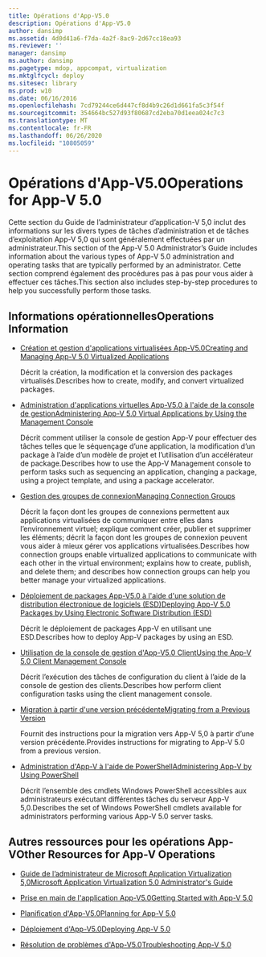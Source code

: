 ```yaml
---
title: Opérations d'App-V5.0
description: Opérations d'App-V5.0
author: dansimp
ms.assetid: 4d0d41a6-f7da-4a2f-8ac9-2d67cc18ea93
ms.reviewer: ''
manager: dansimp
ms.author: dansimp
ms.pagetype: mdop, appcompat, virtualization
ms.mktglfcycl: deploy
ms.sitesec: library
ms.prod: w10
ms.date: 06/16/2016
ms.openlocfilehash: 7cd79244ce6d447cf8d4b9c26d1d661fa5c3f54f
ms.sourcegitcommit: 354664bc527d93f80687cd2eba70d1eea024c7c3
ms.translationtype: MT
ms.contentlocale: fr-FR
ms.lasthandoff: 06/26/2020
ms.locfileid: "10805059"
---
```

# <span data-ttu-id="9222b-103">Opérations d'App-V5.0</span><span class="sxs-lookup"><span data-stu-id="9222b-103">Operations for App-V 5.0</span></span>


<span data-ttu-id="9222b-104">Cette section du Guide de l’administrateur d’application-V 5,0 inclut des informations sur les divers types de tâches d’administration et de tâches d’exploitation App-V 5,0 qui sont généralement effectuées par un administrateur.</span><span class="sxs-lookup"><span data-stu-id="9222b-104">This section of the App-V 5.0 Administrator’s Guide includes information about the various types of App-V 5.0 administration and operating tasks that are typically performed by an administrator.</span></span> <span data-ttu-id="9222b-105">Cette section comprend également des procédures pas à pas pour vous aider à effectuer ces tâches.</span><span class="sxs-lookup"><span data-stu-id="9222b-105">This section also includes step-by-step procedures to help you successfully perform those tasks.</span></span>

## <span data-ttu-id="9222b-106">Informations opérationnelles</span><span class="sxs-lookup"><span data-stu-id="9222b-106">Operations Information</span></span>


-   [<span data-ttu-id="9222b-107">Création et gestion d'applications virtualisées App-V5.0</span><span class="sxs-lookup"><span data-stu-id="9222b-107">Creating and Managing App-V 5.0 Virtualized Applications</span></span>](creating-and-managing-app-v-50-virtualized-applications.md)

    <span data-ttu-id="9222b-108">Décrit la création, la modification et la conversion des packages virtualisés.</span><span class="sxs-lookup"><span data-stu-id="9222b-108">Describes how to create, modify, and convert virtualized packages.</span></span>

-   [<span data-ttu-id="9222b-109">Administration d'applications virtuelles App-V5.0 à l'aide de la console de gestion</span><span class="sxs-lookup"><span data-stu-id="9222b-109">Administering App-V 5.0 Virtual Applications by Using the Management Console</span></span>](administering-app-v-50-virtual-applications-by-using-the-management-console.md)

    <span data-ttu-id="9222b-110">Décrit comment utiliser la console de gestion App-V pour effectuer des tâches telles que le séquençage d’une application, la modification d’un package à l’aide d’un modèle de projet et l’utilisation d’un accélérateur de package.</span><span class="sxs-lookup"><span data-stu-id="9222b-110">Describes how to use the App-V Management console to perform tasks such as sequencing an application, changing a package, using a project template, and using a package accelerator.</span></span>

-   [<span data-ttu-id="9222b-111">Gestion des groupes de connexion</span><span class="sxs-lookup"><span data-stu-id="9222b-111">Managing Connection Groups</span></span>](managing-connection-groups.md)

    <span data-ttu-id="9222b-112">Décrit la façon dont les groupes de connexions permettent aux applications virtualisées de communiquer entre elles dans l’environnement virtuel; explique comment créer, publier et supprimer les éléments; décrit la façon dont les groupes de connexion peuvent vous aider à mieux gérer vos applications virtualisées.</span><span class="sxs-lookup"><span data-stu-id="9222b-112">Describes how connection groups enable virtualized applications to communicate with each other in the virtual environment; explains how to create, publish, and delete them; and describes how connection groups can help you better manage your virtualized applications.</span></span>

-   [<span data-ttu-id="9222b-113">Déploiement de packages App-V5.0 à l'aide d'une solution de distribution électronique de logiciels (ESD)</span><span class="sxs-lookup"><span data-stu-id="9222b-113">Deploying App-V 5.0 Packages by Using Electronic Software Distribution (ESD)</span></span>](deploying-app-v-50-packages-by-using-electronic-software-distribution--esd-.md)

    <span data-ttu-id="9222b-114">Décrit le déploiement de packages App-V en utilisant une ESD.</span><span class="sxs-lookup"><span data-stu-id="9222b-114">Describes how to deploy App-V packages by using an ESD.</span></span>

-   [<span data-ttu-id="9222b-115">Utilisation de la console de gestion d'App-V5.0 Client</span><span class="sxs-lookup"><span data-stu-id="9222b-115">Using the App-V 5.0 Client Management Console</span></span>](using-the-app-v-50-client-management-console.md)

    <span data-ttu-id="9222b-116">Décrit l’exécution des tâches de configuration du client à l’aide de la console de gestion des clients.</span><span class="sxs-lookup"><span data-stu-id="9222b-116">Describes how perform client configuration tasks using the client management console.</span></span>

-   [<span data-ttu-id="9222b-117">Migration à partir d'une version précédente</span><span class="sxs-lookup"><span data-stu-id="9222b-117">Migrating from a Previous Version</span></span>](migrating-from-a-previous-version-app-v-50.md)

    <span data-ttu-id="9222b-118">Fournit des instructions pour la migration vers App-V 5,0 à partir d’une version précédente.</span><span class="sxs-lookup"><span data-stu-id="9222b-118">Provides instructions for migrating to App-V 5.0 from a previous version.</span></span>

-   [<span data-ttu-id="9222b-119">Administration d'App-V à l'aide de PowerShell</span><span class="sxs-lookup"><span data-stu-id="9222b-119">Administering App-V by Using PowerShell</span></span>](administering-app-v-by-using-powershell.md)

    <span data-ttu-id="9222b-120">Décrit l’ensemble des cmdlets Windows PowerShell accessibles aux administrateurs exécutant différentes tâches du serveur App-V 5,0.</span><span class="sxs-lookup"><span data-stu-id="9222b-120">Describes the set of Windows PowerShell cmdlets available for administrators performing various App-V 5.0 server tasks.</span></span>






## <span data-ttu-id="9222b-121">Autres ressources pour les opérations App-V</span><span class="sxs-lookup"><span data-stu-id="9222b-121">Other Resources for App-V Operations</span></span>


-   [<span data-ttu-id="9222b-122">Guide de l’administrateur de Microsoft Application Virtualization 5,0</span><span class="sxs-lookup"><span data-stu-id="9222b-122">Microsoft Application Virtualization 5.0 Administrator's Guide</span></span>](microsoft-application-virtualization-50-administrators-guide.md)

-   [<span data-ttu-id="9222b-123">Prise en main de l'application App-V5.0</span><span class="sxs-lookup"><span data-stu-id="9222b-123">Getting Started with App-V 5.0</span></span>](getting-started-with-app-v-50--rtm.md)

-   [<span data-ttu-id="9222b-124">Planification d'App-V5.0</span><span class="sxs-lookup"><span data-stu-id="9222b-124">Planning for App-V 5.0</span></span>](planning-for-app-v-50-rc.md)

-   [<span data-ttu-id="9222b-125">Déploiement d'App-V5.0</span><span class="sxs-lookup"><span data-stu-id="9222b-125">Deploying App-V 5.0</span></span>](deploying-app-v-50.md)

-   [<span data-ttu-id="9222b-126">Résolution de problèmes d'App-V5.0</span><span class="sxs-lookup"><span data-stu-id="9222b-126">Troubleshooting App-V 5.0</span></span>](troubleshooting-app-v-50.md)

 

 





